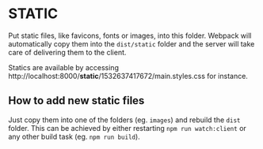 # STATIC

Put static files, like favicons, fonts or images, into this folder. Webpack will
automatically copy them into the `dist/static` folder and the server will take
care of delivering them to the client.

Statics are available by accessing http://localhost:8000/__static__/1532637417672/main.styles.css
for instance.

## How to add new static files

Just copy them into one of the folders (eg. `images`) and rebuild the `dist` folder.
This can be achieved by either restarting `npm run watch:client` or any other build
task (eg. `npm run build`).